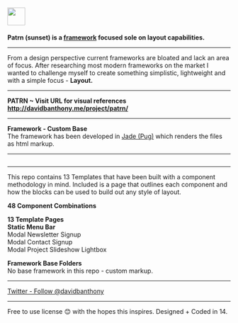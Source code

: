 # <a href="http://patrn.design/" target="_blank"><img src="http://davidbanthony.me/project/patrn/patrn-sunset/html/images/logo.svg" height="40" alt=""></a>

<p><b>Patrn (sunset) is a <a href="https://en.wikipedia.org/wiki/CSS_frameworks" target="_blank">framework</a> focused sole on layout capabilities.</b></p>

<hr>

<p>From a design perspective current frameworks are bloated and lack an area of focus. After researching most modern frameworks on the market I wanted to challenge myself to create something simplistic, lightweight and with a simple focus - <b>Layout.</b></p>

<hr>

<b>PATRN ~ Visit URL for visual references http://davidbanthony.me/project/patrn/</b>

<hr>

<p><b>Framework - Custom Base</b><br>The framework has been developed in <a href="https://pugjs.org/api/getting-started.html" target="_blank">Jade (Pug)</a> which renders the files as html markup.</p>

<hr>

<a href="http://patrn.design" target="_blank"><img src="http://davidbanthony.me/project/patrn/patrn-sunset/html/images/_design/Angle.png" alt=""></a>

<hr>

<p>This repo contains 13 Templates that have been built with a component methodology in mind. Included is a page that outlines each component and how the blocks can be used to build out any style of layout.</p>

<p><b>48 Component Combinations</b><br>
<a href="http://davidbanthony.me/project/patrn/" target="_blank"><img src="http://davidbanthony.me/project/patrn/patrn-sunset/html/images/_design/Angle2.png" alt=""></a>

<p><b>13 Template Pages</b><br>
<b>Static Menu Bar</b><br>
Modal Newsletter Signup<br>
Modal Contact Signup<br>
Modal Project Slideshow Lightbox</p>

<p><b>Framework Base Folders</b><br>
No base framework in this repo - custom markup.</p>

<hr>

<a href="https://twitter.com/davidbanthony" class="twitter-follow-button" data-show-count="false">Twitter - Follow @davidbanthony</a>

<hr>

<p>Free to use license 😊  with the hopes this inspires. Designed + Coded in 14.</p>
